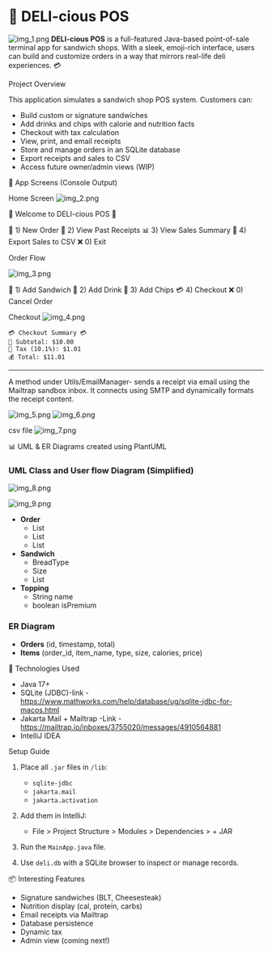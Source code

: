 # 🥪 DELI-cious POS
![img_1.png](img_1.png)
**DELI-cious POS** is a full-featured Java-based point-of-sale terminal app for sandwich shops. With a sleek, emoji-rich interface, users can build and customize orders in a way that mirrors real-life deli experiences. 💳

 Project Overview

This application simulates a sandwich shop POS system. Customers can:
- Build custom or signature sandwiches
- Add drinks and chips with calorie and nutrition facts
- Checkout with tax calculation
- View, print, and email receipts
- Store and manage orders in an SQLite database
- Export receipts and sales to CSV
- Access future owner/admin views (WIP)



🎥 App Screens (Console Output)

Home Screen
![img_2.png](img_2.png)

🥪 Welcome to DELI-cious POS 🧾

🍞 1) New Order
📜 2) View Past Receipts
📊 3) View Sales Summary
📂 4) Export Sales to CSV
❌ 0) Exit

 
Order Flow

![img_3.png](img_3.png)





🥪 1) Add Sandwich
🥤 2) Add Drink
🍟 3) Add Chips
💳 4) Checkout
❌ 0) Cancel Order


Checkout
![img_4.png](img_4.png)
```
💳 Checkout Summary 💳
🧾 Subtotal: $10.00
💸 Tax (10.1%): $1.01
💰 Total: $11.01
```

---


A method under Utils/EmailManager- sends a receipt via email using the Mailtrap sandbox inbox. It connects using SMTP and dynamically formats the receipt content.

![img_5.png](img_5.png)
![img_6.png](img_6.png)

csv file 
![img_7.png](img_7.png)

 📊 UML & ER Diagrams created using PlantUML

### UML Class and User flow Diagram (Simplified)
![img_8.png](img_8.png)

![img_9.png](img_9.png)

- **Order**
    - List<Sandwich>
    - List<Drink>
    - List<Chip>
- **Sandwich**
    - BreadType
    - Size
    - List<Topping>
- **Topping**
    - String name
    - boolean isPremium

### ER Diagram


- **Orders** (id, timestamp, total)
- **Items** (order_id, item_name, type, size, calories, price)



🔧 Technologies Used

- Java 17+
- SQLite (JDBC)-link -https://www.mathworks.com/help/database/ug/sqlite-jdbc-for-macos.html
- Jakarta Mail + Mailtrap -Link - https://mailtrap.io/inboxes/3755020/messages/4910564881
- IntelliJ IDEA



 Setup Guide

1. Place all `.jar` files in `/lib`:
    - `sqlite-jdbc`
    - `jakarta.mail`
    - `jakarta.activation`

2. Add them in IntelliJ:
    - File > Project Structure > Modules > Dependencies > + JAR

3. Run the `MainApp.java` file.

4. Use `deli.db` with a SQLite browser to inspect or manage records.



📦 Interesting  Features 

- Signature sandwiches (BLT, Cheesesteak)
- Nutrition display (cal, protein, carbs)
- Email receipts via Mailtrap
- Database persistence
- Dynamic tax
- Admin view (coming next!)

